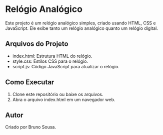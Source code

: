 # Relógio Analógico

Este projeto é um relógio analógico simples, criado usando HTML, CSS e JavaScript. Ele exibe tanto um relógio analógico quanto um relógio digital.

## Arquivos do Projeto

- index.html: Estrutura HTML do relógio.
- style.css: Estilos CSS para o relógio.
- script.js: Código JavaScript para atualizar o relógio.

## Como Executar

1. Clone este repositório ou baixe os arquivos.
2. Abra o arquivo index.html em um navegador web.

## Autor

Criado por Bruno Sousa.
